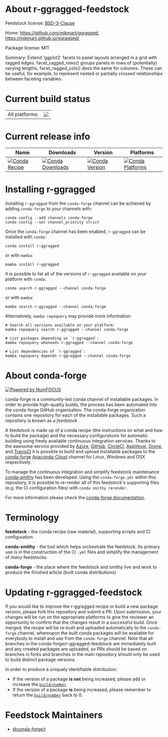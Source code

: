 About r-ggragged-feedstock
==========================

Feedstock license: [BSD-3-Clause](https://github.com/conda-forge/r-ggragged-feedstock/blob/main/LICENSE.txt)

Home: https://github.com/mikmart/ggragged, https://mikmart.github.io/ggragged/

Package license: MIT

Summary: Extend 'ggplot2' facets to panel layouts arranged in a grid with ragged edges. facet_ragged_rows() groups panels in rows of (potentially) varying lengths, facet_ragged_cols() does the same for columns. These can be useful, for example, to represent nested or partially crossed relationships between faceting variables.

Current build status
====================


<table><tr><td>All platforms:</td>
    <td>
      <a href="https://dev.azure.com/conda-forge/feedstock-builds/_build/latest?definitionId=19516&branchName=main">
        <img src="https://dev.azure.com/conda-forge/feedstock-builds/_apis/build/status/r-ggragged-feedstock?branchName=main">
      </a>
    </td>
  </tr>
</table>

Current release info
====================

| Name | Downloads | Version | Platforms |
| --- | --- | --- | --- |
| [![Conda Recipe](https://img.shields.io/badge/recipe-r--ggragged-green.svg)](https://anaconda.org/conda-forge/r-ggragged) | [![Conda Downloads](https://img.shields.io/conda/dn/conda-forge/r-ggragged.svg)](https://anaconda.org/conda-forge/r-ggragged) | [![Conda Version](https://img.shields.io/conda/vn/conda-forge/r-ggragged.svg)](https://anaconda.org/conda-forge/r-ggragged) | [![Conda Platforms](https://img.shields.io/conda/pn/conda-forge/r-ggragged.svg)](https://anaconda.org/conda-forge/r-ggragged) |

Installing r-ggragged
=====================

Installing `r-ggragged` from the `conda-forge` channel can be achieved by adding `conda-forge` to your channels with:

```
conda config --add channels conda-forge
conda config --set channel_priority strict
```

Once the `conda-forge` channel has been enabled, `r-ggragged` can be installed with `conda`:

```
conda install r-ggragged
```

or with `mamba`:

```
mamba install r-ggragged
```

It is possible to list all of the versions of `r-ggragged` available on your platform with `conda`:

```
conda search r-ggragged --channel conda-forge
```

or with `mamba`:

```
mamba search r-ggragged --channel conda-forge
```

Alternatively, `mamba repoquery` may provide more information:

```
# Search all versions available on your platform:
mamba repoquery search r-ggragged --channel conda-forge

# List packages depending on `r-ggragged`:
mamba repoquery whoneeds r-ggragged --channel conda-forge

# List dependencies of `r-ggragged`:
mamba repoquery depends r-ggragged --channel conda-forge
```


About conda-forge
=================

[![Powered by
NumFOCUS](https://img.shields.io/badge/powered%20by-NumFOCUS-orange.svg?style=flat&colorA=E1523D&colorB=007D8A)](https://numfocus.org)

conda-forge is a community-led conda channel of installable packages.
In order to provide high-quality builds, the process has been automated into the
conda-forge GitHub organization. The conda-forge organization contains one repository
for each of the installable packages. Such a repository is known as a *feedstock*.

A feedstock is made up of a conda recipe (the instructions on what and how to build
the package) and the necessary configurations for automatic building using freely
available continuous integration services. Thanks to the awesome service provided by
[Azure](https://azure.microsoft.com/en-us/services/devops/), [GitHub](https://github.com/),
[CircleCI](https://circleci.com/), [AppVeyor](https://www.appveyor.com/),
[Drone](https://cloud.drone.io/welcome), and [TravisCI](https://travis-ci.com/)
it is possible to build and upload installable packages to the
[conda-forge](https://anaconda.org/conda-forge) [Anaconda-Cloud](https://anaconda.org/)
channel for Linux, Windows and OSX respectively.

To manage the continuous integration and simplify feedstock maintenance
[conda-smithy](https://github.com/conda-forge/conda-smithy) has been developed.
Using the ``conda-forge.yml`` within this repository, it is possible to re-render all of
this feedstock's supporting files (e.g. the CI configuration files) with ``conda smithy rerender``.

For more information please check the [conda-forge documentation](https://conda-forge.org/docs/).

Terminology
===========

**feedstock** - the conda recipe (raw material), supporting scripts and CI configuration.

**conda-smithy** - the tool which helps orchestrate the feedstock.
                   Its primary use is in the construction of the CI ``.yml`` files
                   and simplify the management of *many* feedstocks.

**conda-forge** - the place where the feedstock and smithy live and work to
                  produce the finished article (built conda distributions)


Updating r-ggragged-feedstock
=============================

If you would like to improve the r-ggragged recipe or build a new
package version, please fork this repository and submit a PR. Upon submission,
your changes will be run on the appropriate platforms to give the reviewer an
opportunity to confirm that the changes result in a successful build. Once
merged, the recipe will be re-built and uploaded automatically to the
`conda-forge` channel, whereupon the built conda packages will be available for
everybody to install and use from the `conda-forge` channel.
Note that all branches in the conda-forge/r-ggragged-feedstock are
immediately built and any created packages are uploaded, so PRs should be based
on branches in forks and branches in the main repository should only be used to
build distinct package versions.

In order to produce a uniquely identifiable distribution:
 * If the version of a package **is not** being increased, please add or increase
   the [``build/number``](https://docs.conda.io/projects/conda-build/en/latest/resources/define-metadata.html#build-number-and-string).
 * If the version of a package **is** being increased, please remember to return
   the [``build/number``](https://docs.conda.io/projects/conda-build/en/latest/resources/define-metadata.html#build-number-and-string)
   back to 0.

Feedstock Maintainers
=====================

* [@conda-forge/r](https://github.com/conda-forge/r/)

